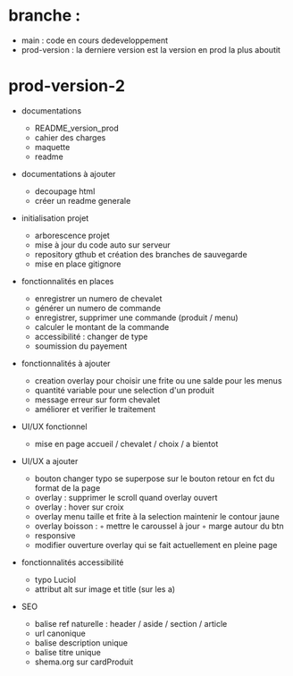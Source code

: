 # branche :
- main : code en cours dedeveloppement
- prod-version : la derniere version est la version en prod la plus aboutit

# prod-version-2
  - documentations
    - README_version_prod
    - cahier des charges
    - maquette
    - readme
  
  - documentations à ajouter
    - decoupage html
    - créer un readme generale
  
  - initialisation projet 
    - arborescence projet
    - mise à jour du code auto sur serveur
    - repository gthub et création des branches de sauvegarde
    - mise en place gitignore
  
  - fonctionnalités en places
    - enregistrer un numero de chevalet
    - générer un numero de commande
    - enregistrer, supprimer une commande (produit / menu)
    - calculer le montant de la commande
    - accessibilité : changer de type
    - soumission du payement
    
  - fonctionnalités à ajouter
    - creation overlay pour choisir une frite ou une salde pour les menus
    - quantité variable pour une selection d'un produit
    - message erreur sur form chevalet
    - améliorer et verifier le traitement 

  - UI/UX fonctionnel
    - mise en page accueil / chevalet / choix / a bientot

  - UI/UX a ajouter
    - bouton changer typo se superpose sur le bouton retour en fct du format de la page
    - overlay : supprimer le scroll quand overlay ouvert
    - overlay : hover sur croix
    - overlay menu taille et frite à la selection maintenir le contour jaune
    - overlay boisson :	
        ◦ mettre le caroussel à jour
        ◦ marge autour du btn
    - responsive
    - modifier ouverture overlay qui se fait actuellement en pleine page
  
  - fonctionnalités accessibilité
    - typo Luciol
    - attribut alt sur image et title (sur les a)
  
  - SEO
    - balise ref naturelle : header / aside / section / article
    - url canonique
    - balise description unique
    - balise titre unique
    - shema.org sur cardProduit